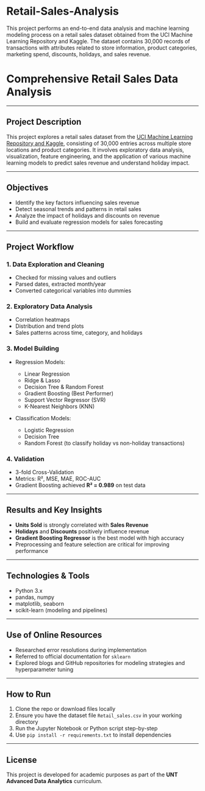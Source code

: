# Retail-Sales-Analysis
This project performs an end-to-end data analysis and machine learning modeling process on a retail sales dataset obtained from the UCI Machine Learning Repository and Kaggle. The dataset contains 30,000 records of transactions with attributes related to store information, product categories, marketing spend, discounts, holidays, and sales revenue.

#  Comprehensive Retail Sales Data Analysis

---

##  Project Description
This project explores a retail sales dataset from the [UCI Machine Learning Repository and Kaggle](https://www.kaggle.com/datasets/abdullah0a/retail-sales-data-with-seasonal-trends-and-marketing), consisting of 30,000 entries across multiple store locations and product categories. It involves exploratory data analysis, visualization, feature engineering, and the application of various machine learning models to predict sales revenue and understand holiday impact.

---

## Objectives
- Identify the key factors influencing sales revenue  
- Detect seasonal trends and patterns in retail sales  
- Analyze the impact of holidays and discounts on revenue  
- Build and evaluate regression models for sales forecasting

---

##  Project Workflow

### 1. Data Exploration and Cleaning
- Checked for missing values and outliers  
- Parsed dates, extracted month/year  
- Converted categorical variables into dummies

### 2. Exploratory Data Analysis
- Correlation heatmaps  
- Distribution and trend plots  
- Sales patterns across time, category, and holidays

### 3. Model Building
- Regression Models:  
  - Linear Regression  
  - Ridge & Lasso  
  - Decision Tree & Random Forest  
  - Gradient Boosting (Best Performer)  
  - Support Vector Regressor (SVR)  
  - K-Nearest Neighbors (KNN)

- Classification Models:
  - Logistic Regression  
  - Decision Tree  
  - Random Forest (to classify holiday vs non-holiday transactions)

### 4. Validation
- 3-fold Cross-Validation  
- Metrics: R², MSE, MAE, ROC-AUC  
- Gradient Boosting achieved **R² = 0.989** on test data

---

##  Results and Key Insights
- **Units Sold** is strongly correlated with **Sales Revenue**  
- **Holidays** and **Discounts** positively influence revenue  
- **Gradient Boosting Regressor** is the best model with high accuracy  
- Preprocessing and feature selection are critical for improving performance

---

##  Technologies & Tools
- Python 3.x  
- pandas, numpy  
- matplotlib, seaborn  
- scikit-learn (modeling and pipelines)

---

##  Use of Online Resources
- Researched error resolutions during implementation  
- Referred to official documentation for `sklearn`  
- Explored blogs and GitHub repositories for modeling strategies and hyperparameter tuning

---

## How to Run
1. Clone the repo or download files locally  
2. Ensure you have the dataset file `Retail_sales.csv` in your working directory  
3. Run the Jupyter Notebook or Python script step-by-step  
4. Use `pip install -r requirements.txt` to install dependencies

---

## License
This project is developed for academic purposes as part of the **UNT Advanced Data Analytics** curriculum.
